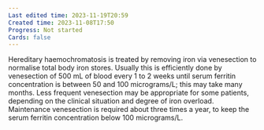 ```yaml
---
Last edited time: 2023-11-19T20:59
Created time: 2023-11-08T17:50
Progress: Not started
Cards: false
---
```

Hereditary haemochromatosis is treated by removing iron via venesection to normalise total body iron stores. Usually this is efficiently done by venesection of 500 mL of blood every 1 to 2 weeks until serum ferritin concentration is between 50 and 100 micrograms/L; this may take many months. Less frequent venesection may be appropriate for some patients, depending on the clinical situation and degree of iron overload.
Maintenance venesection is required about three times a year, to keep the serum ferritin concentration below 100 micrograms/L.